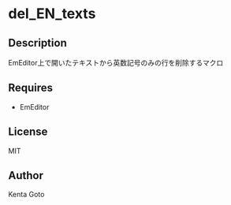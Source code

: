 # del_EN_texts 

## Description
EmEditor上で開いたテキストから英数記号のみの行を削除するマクロ

## Requires
- EmEditor

## License
MIT

## Author
Kenta Goto

